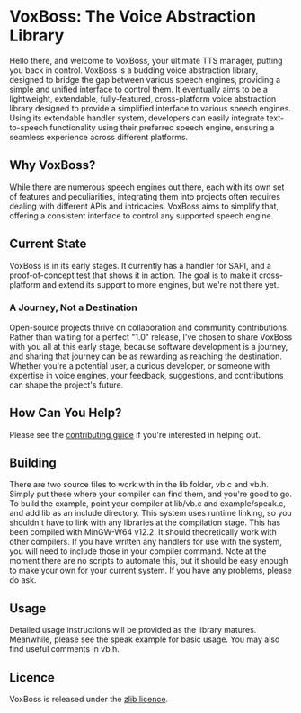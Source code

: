# VoxBoss: The Voice Abstraction Library
Hello there, and welcome to VoxBoss, your ultimate TTS manager, putting you back in control.
VoxBoss is a budding voice abstraction library, designed to bridge the gap between various speech engines, providing a simple and unified interface to control them.
It eventually aims to be a lightweight, extendable, fully-featured, cross-platform voice abstraction library designed to provide a simplified interface to various speech engines. Using its extendable handler system, developers can easily integrate text-to-speech functionality using their preferred speech engine, ensuring a seamless experience across different platforms.

## Why VoxBoss?
While there are numerous speech engines out there, each with its own set of features and peculiarities, integrating them into projects often requires dealing with different APIs and intricacies. VoxBoss aims to simplify that, offering a consistent interface to control any supported speech engine.

## Current State
VoxBoss is in its early stages. It currently has a handler for SAPI, and a proof-of-concept test that shows it in action. The goal is to make it cross-platform and extend its support to more engines, but we're not there yet.

### A Journey, Not a Destination
Open-source projects thrive on collaboration and community contributions. Rather than waiting for a perfect "1.0" release, I've chosen to share VoxBoss with you all at this early stage, because software development is a journey, and sharing that journey can be as rewarding as reaching the destination.
Whether you're a potential user, a curious developer, or someone with expertise in voice engines, your feedback, suggestions, and contributions can shape the project's future.

## How Can You Help?
Please see the [contributing guide](contributing.md) if you're interested in helping out.

## Building
There are two source files to work with in the lib folder, vb.c and vb.h. Simply put these where your compiler can find them, and you're good to go.
To build the example, point your compiler at lib/vb.c and example/speak.c, and add lib as an include directory.
This system uses runtime linking, so you shouldn't have to link with any libraries at the compilation stage.
This has been compiled with MinGW-W64 v12.2. It should theoretically work with other compilers.
If you have written any handlers for use with the system, you will need to include those in your compiler command.
Note at the moment there are no scripts to automate this, but it should be easy enough to make your own for your current system.
If you have any problems, please do ask.

## Usage
Detailed usage instructions will be provided as the library matures. Meanwhile, please see the speak example for basic usage.
You may also find useful comments in vb.h.

## Licence
VoxBoss is released under the [zlib licence](licence.txt).
